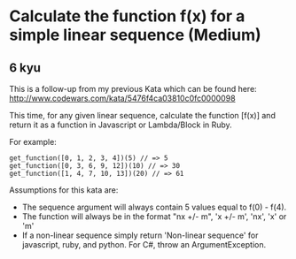 # Calculate the function f(x) for a simple linear sequence (Medium)
## 6 kyu

This is a follow-up from my previous Kata which can be found here: http://www.codewars.com/kata/5476f4ca03810c0fc0000098

This time, for any given linear sequence, calculate the function [f(x)] and return it as a function in Javascript or Lambda/Block in Ruby.

For example:
```
get_function([0, 1, 2, 3, 4])(5) // => 5
get_function([0, 3, 6, 9, 12])(10) // => 30
get_function([1, 4, 7, 10, 13])(20) // => 61
```

Assumptions for this kata are:

- The sequence argument will always contain 5 values equal to f(0) - f(4).
- The function will always be in the format "nx +/- m", 'x +/- m', 'nx', 'x' or 'm'
- If a non-linear sequence simply return 'Non-linear sequence' for javascript, ruby, and python. For C#, throw an ArgumentException.

